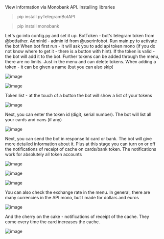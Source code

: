 View information via Monobank API. Installing libraries 
>pip install pyTelegramBotAPI

>pip install monobank

Let's go into config.py and set it up. BotToken - bot's telegram token from @botfather. AdminId - admin id from @userinfobot. Run main.py to activate the bot
When bot first run - it will ask you to add api token mono (if you do not know where to get it - there is a button with hint). If the token is valid - the bot will add it to the bot. Further tokens can be added through the menu, there are no limits. Just in the menu and can delete tokens. When adding a token - it can be given a name (but you can also skip)

![image](https://user-images.githubusercontent.com/76819313/207296420-a0ce6886-1da5-4e7b-8998-e83a89665097.png)

![image](https://user-images.githubusercontent.com/76819313/207296409-1a845675-62ad-4da0-9312-9e2e60502f6b.png)

Token list - at the touch of a button the bot will show a list of your tokens

![image](https://user-images.githubusercontent.com/76819313/207296516-7c6d2b18-f5d1-4772-a2cc-3cdda26c6def.png)

Next, you can enter the token id (digit, serial number). The bot will list all your cards and cans (if any)

![image](https://user-images.githubusercontent.com/76819313/207296612-4809bcff-50a8-47f2-a99d-a5bc53b8ca6d.png)

Next, you can send the bot in response Id card or bank. The bot will give more detailed information about it. Plus at this stage you can turn on or off the notifications of receipt of cache on cards/bank token. The notifications work for absolutely all token accounts

![image](https://user-images.githubusercontent.com/76819313/207296656-be719dac-9439-4c94-997b-694304b978f0.png)

![image](https://user-images.githubusercontent.com/76819313/207296676-7d110e20-8d6e-4a73-98c2-c4070b66c049.png)

![image](https://user-images.githubusercontent.com/76819313/207296694-20f75003-d459-4144-899f-1d64a702f4f5.png)

You can also check the exchange rate in the menu. In general, there are many currencies in the API mono, but I made for dollars and euros

![image](https://user-images.githubusercontent.com/76819313/207297055-d6d88126-7724-4725-923d-1691ed0c2e0e.png)

And the cherry on the cake - notifications of receipt of the cache. They come every time the card increases the cache.

![image](https://user-images.githubusercontent.com/76819313/207297094-9242ca0a-1246-4ecc-b60f-50f41c1ed085.png)
